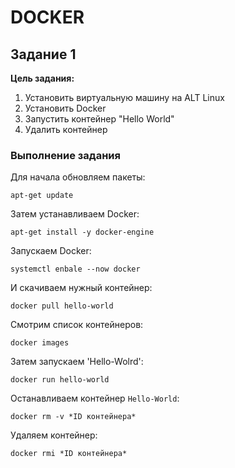 # DOCKER  

## Задание 1  
__Цель задания:__  
  1. Установить виртуальную машину на ALT Linux  
  2. Установить Docker  
  3. Запустить контейнер "Hello World"  
  4. Удалить контейнер  

### Выполнение задания
Для начала обновляем пакеты:  
```
apt-get update
```
Затем устанавливаем Docker:  
```
apt-get install -y docker-engine
```
Запускаем Docker:  
```
systemctl enbale --now docker
```
И скачиваем нужный контейнер:  
```
docker pull hello-world
```
Смотрим список контейнеров:    
```
docker images
```
Затем запускаем 'Hello-Wolrd':  
```
docker run hello-world
```
Останавливаем контейнер `Hello-World`:  
```
docker rm -v *ID контейнера*
```
Удаляем контейнер:  
```
docker rmi *ID контейнера*
```
